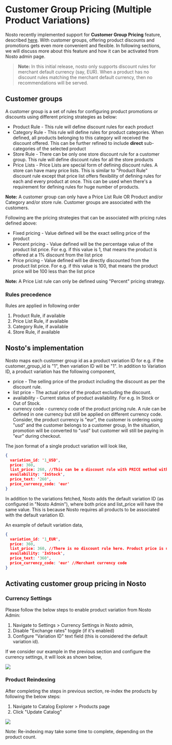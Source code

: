 # Customer Group Pricing (Multiple Product Variations)
Nosto recently implemented support for **Customer Group Pricing** feature, described [here](https://support.bigcommerce.com/s/article/Customer-Groups?language=en_US#pricing). With customer groups, offering product discounts and promotions gets even more convenient and flexible. In following sections, we will discuss more about this feature and how it can be activated from Nosto admin page.

> **Note:** In this initial release, nosto only supports discount rules for merchant default currency (say, EUR). When a product has no  discount rules matching the merchant default currency, then no recommendations will be served.

## Customer groups
A customer group is a set of rules for configuring product promotions or discounts using different pricing strategies as below:
* Product Rule - This rule will define discount rules for each product
* Category Rule - This rule will define rules for product categories. When defined, all products belonging to this category will received the discount offered. This can be further refined to include **direct** sub-categories of the selected product
* Store Rule - There can be only one store discount rule for a customer group. This rule will define discount rules for all the store products
* Price Lists - Price Lists are special form of defining discount rules. A store can have many price lists. This is similar to "Product Rule" discount rule except that price list offers flexibility of defining rules for each and every product at once. This can be used when there's a requirement for defining rules for huge number of products. 

**Note:** A customer group can only have a Price List Rule OR Product and/or Category and/or store rule. Customer groups are associated with the customers.

Following are the pricing strategies that can be associated with pricing rules defined above:
* Fixed pricing - Value defined will be the exact selling price of the product
* Percent pricing - Value defined will be the percentage value of the product list price. For e.g. if this value is 1, that means the product is offered at a 1% discount from the list price
* Price pricing - Value defined will be directly discounted from the product list price. For e.g. if this value is 100, that means the product price will be 100 less than the list price

**Note:** A Price List rule can only be defined using "Percent" pricing strategy.

### Rules precedence
Rules are applied in following order
1. Product Rule, if available
2. Price List Rule, if available
3. Category Rule, if available
4. Store Rule, if available

## Nosto's implementation
Nosto maps each customer group id as a product variation ID
for e.g. if the customer_group_id is "1", then variation ID will be "1".
In addition to Variation ID, a product variation has the following component,
* price - The selling price of the product including the discount as per the discount rule.
* list price - The actual price of the product excluding the discount.
* availability - Current status of product availability. For e.g. In Stock or Out of Stock.
* currency code - currency code of the product pricing rule. A rule can be defined in one currency but still be applied on different currency code. Consider, the product currency is "eur", the customer is ordering using "usd" and the customer belongs to a customer group, 
In the situation, promotion will be converted to "usd" but  customer will still be paying in "eur" during checkout.

The json format of a single product variation will look like,

```json
{
  variation_id: '1_USD',
  price: 360,
  list_price: 260, //This can be a discount rule with PRICE method with a value of 100
  availability: 'InStock',
  price_text: '260',
  price_currency_code: 'eur'
}
```

In addition to the variations fetched, Nosto adds the default variation ID (as configured in "Nosto Admin"), where both price and list_price will have the same value. This is because Nosto requires all products to be associated with the default variation ID.

An example of default variation data,

```json
{
  variation_id: '1_EUR',
  price: 360,
  list_price: 360, //There is no discount rule here. Product price is used as it is
  availability: 'InStock',
  price_text: '360',
  price_currency_code: 'eur' //Merchant currency code
}
```

## Activating customer group pricing in Nosto

### Currency Settings
Please follow the below steps to enable product variation from Nosto Admin:

1. Navigate to Settings > Currency Settings in Nosto admin, 
2. Disable "Exchange rates" toggle (if it's enabled) 
3. Configure "Variation ID" text field  (this is considered the default variation id). 

If we consider our example in the previous section and configure the currency settings, it will look as shown below,

![](https://user-images.githubusercontent.com/82023195/154739514-8e5f078a-cf6d-45b1-b51b-dccc7a690396.png)

### Product Reindexing
After completing the steps in previous section, re-index the products by following the below steps:
1. Navigate to Catalog Explorer > Products page 
2. Click "Update Catalog"

![](https://user-images.githubusercontent.com/82023195/154738159-823129bd-2e07-4262-8817-a1300dfa4963.png)
   
Note: Re-indexing may take some time to complete, depending on the product count. 
